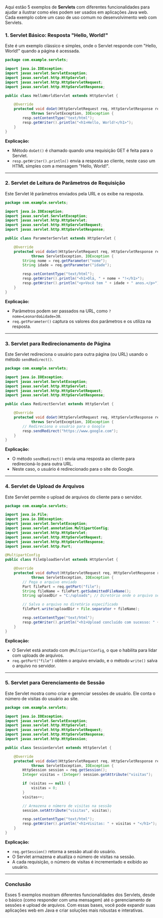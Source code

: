 Aqui estão 5 exemplos de **Servlets** com diferentes funcionalidades para ajudar a ilustrar como eles podem ser usados
em aplicações Java web. Cada exemplo cobre um caso de uso comum no desenvolvimento web com Servlets.

### 1. Servlet Básico: Resposta "Hello, World!"

Este é um exemplo clássico e simples, onde o Servlet responde com "Hello, World!" quando a página é acessada.

```java
package com.example.servlets;

import java.io.IOException;
import javax.servlet.ServletException;
import javax.servlet.http.HttpServlet;
import javax.servlet.http.HttpServletRequest;
import javax.servlet.http.HttpServletResponse;

public class HelloWorldServlet extends HttpServlet {

    @Override
    protected void doGet(HttpServletRequest req, HttpServletResponse resp)
            throws ServletException, IOException {
        resp.setContentType("text/html");
        resp.getWriter().println("<h1>Hello, World!</h1>");
    }
}
```

**Explicação:**

- Método `doGet()` é chamado quando uma requisição GET é feita para o Servlet.
- `resp.getWriter().println()` envia a resposta ao cliente, neste caso um HTML simples com a mensagem "Hello, World!".

---

### 2. Servlet de Leitura de Parâmetros de Requisição

Este Servlet lê parâmetros enviados pela URL e os exibe na resposta.

```java
package com.example.servlets;

import java.io.IOException;
import javax.servlet.ServletException;
import javax.servlet.http.HttpServlet;
import javax.servlet.http.HttpServletRequest;
import javax.servlet.http.HttpServletResponse;

public class ParameterServlet extends HttpServlet {

    @Override
    protected void doGet(HttpServletRequest req, HttpServletResponse resp)
            throws ServletException, IOException {
        String nome = req.getParameter("nome");
        String idade = req.getParameter("idade");

        resp.setContentType("text/html");
        resp.getWriter().println("<h1>Olá, " + nome + "!</h1>");
        resp.getWriter().println("<p>Você tem " + idade + " anos.</p>");
    }
}
```

**Explicação:**

- Parâmetros podem ser passados na URL, como `?nome=Leonardo&idade=30`.
- `req.getParameter()` captura os valores dos parâmetros e os utiliza na resposta.

---

### 3. Servlet para Redirecionamento de Página

Este Servlet redireciona o usuário para outra página (ou URL) usando o método `sendRedirect()`.

```java
package com.example.servlets;

import java.io.IOException;
import javax.servlet.ServletException;
import javax.servlet.http.HttpServlet;
import javax.servlet.http.HttpServletRequest;
import javax.servlet.http.HttpServletResponse;

public class RedirectServlet extends HttpServlet {

    @Override
    protected void doGet(HttpServletRequest req, HttpServletResponse resp)
            throws ServletException, IOException {
        // Redireciona o usuário para o Google
        resp.sendRedirect("https://www.google.com");
    }
}
```

**Explicação:**

- O método `sendRedirect()` envia uma resposta ao cliente para redirecioná-lo para outra URL.
- Neste caso, o usuário é redirecionado para o site do Google.

---

### 4. Servlet de Upload de Arquivos

Este Servlet permite o upload de arquivos do cliente para o servidor.

```java
package com.example.servlets;

import java.io.File;
import java.io.IOException;
import javax.servlet.ServletException;
import javax.servlet.annotation.MultipartConfig;
import javax.servlet.http.HttpServlet;
import javax.servlet.http.HttpServletRequest;
import javax.servlet.http.HttpServletResponse;
import javax.servlet.http.Part;

@MultipartConfig
public class FileUploadServlet extends HttpServlet {

    @Override
    protected void doPost(HttpServletRequest req, HttpServletResponse resp)
            throws ServletException, IOException {
        // Pega o arquivo enviado
        Part filePart = req.getPart("file");
        String fileName = filePart.getSubmittedFileName();
        String uploadDir = "C:/uploads"; // Diretório onde o arquivo será salvo

        // Salva o arquivo no diretório especificado
        filePart.write(uploadDir + File.separator + fileName);

        resp.setContentType("text/html");
        resp.getWriter().println("<h1>Upload concluído com sucesso: " + fileName + "</h1>");
    }
}
```

**Explicação:**

- O Servlet está anotado com `@MultipartConfig`, o que o habilita para lidar com uploads de arquivos.
- `req.getPart("file")` obtém o arquivo enviado, e o método `write()` salva o arquivo no servidor.

---

### 5. Servlet para Gerenciamento de Sessão

Este Servlet mostra como criar e gerenciar sessões de usuário. Ele conta o número de visitas do usuário ao site.

```java
package com.example.servlets;

import java.io.IOException;
import javax.servlet.ServletException;
import javax.servlet.http.HttpServlet;
import javax.servlet.http.HttpServletRequest;
import javax.servlet.http.HttpServletResponse;
import javax.servlet.http.HttpSession;

public class SessionServlet extends HttpServlet {

    @Override
    protected void doGet(HttpServletRequest req, HttpServletResponse resp)
            throws ServletException, IOException {
        HttpSession session = req.getSession();
        Integer visitas = (Integer) session.getAttribute("visitas");

        if (visitas == null) {
            visitas = 0;
        }
        visitas++;

        // Armazena o número de visitas na sessão
        session.setAttribute("visitas", visitas);

        resp.setContentType("text/html");
        resp.getWriter().println("<h1>Visitas: " + visitas + "</h1>");
    }
}
```

**Explicação:**

- `req.getSession()` retorna a sessão atual do usuário.
- O Servlet armazena e atualiza o número de visitas na sessão.
- A cada requisição, o número de visitas é incrementado e exibido ao usuário.

---

### Conclusão

Esses 5 exemplos mostram diferentes funcionalidades dos Servlets, desde o básico (como responder com uma mensagem) até o
gerenciamento de sessões e upload de arquivos. Com essas bases, você pode expandir suas aplicações web em Java e criar
soluções mais robustas e interativas.